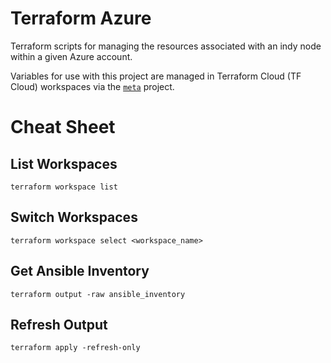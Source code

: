 # Terraform Azure

Terraform scripts for managing the resources associated with an indy node within a given Azure account.

Variables for use with this project are managed in Terraform Cloud (TF Cloud) workspaces via the [`meta`](../meta/readme.md) project.

# Cheat Sheet

## List Workspaces

```
terraform workspace list
```

## Switch Workspaces

```
terraform workspace select <workspace_name>
```

## Get Ansible Inventory

```
terraform output -raw ansible_inventory
```

## Refresh Output

```
terraform apply -refresh-only
```